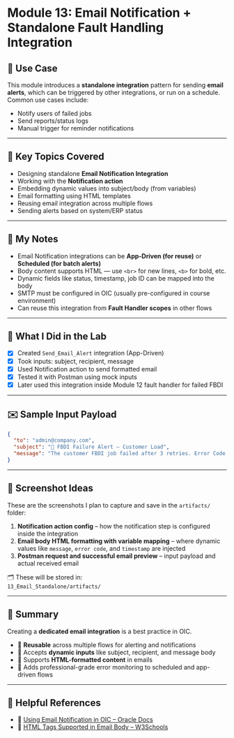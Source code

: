 # Module 13: Email Notification + Standalone Fault Handling Integration

## 🔧 Use Case
This module introduces a **standalone integration** pattern for sending **email alerts**, which can be triggered by other integrations, or run on a schedule. Common use cases include:
- Notify users of failed jobs
- Send reports/status logs
- Manual trigger for reminder notifications

---

## 🔑 Key Topics Covered
- Designing standalone **Email Notification Integration**
- Working with the **Notification action**
- Embedding dynamic values into subject/body (from variables)
- Email formatting using HTML templates
- Reusing email integration across multiple flows
- Sending alerts based on system/ERP status

---

## 🧠 My Notes
- Email Notification integrations can be **App-Driven (for reuse)** or **Scheduled (for batch alerts)**
- Body content supports HTML — use `<br>` for new lines, `<b>` for bold, etc.
- Dynamic fields like status, timestamp, job ID can be mapped into the body
- SMTP must be configured in OIC (usually pre-configured in course environment)
- Can reuse this integration from **Fault Handler scopes** in other flows

---

## 🧪 What I Did in the Lab
- [x] Created `Send_Email_Alert` integration (App-Driven)
- [x] Took inputs: subject, recipient, message
- [x] Used Notification action to send formatted email
- [x] Tested it with Postman using mock inputs
- [x] Later used this integration inside Module 12 fault handler for failed FBDI

---

## ✉️ Sample Input Payload
```json
{
  "to": "admin@company.com",
  "subject": "🔴 FBDI Failure Alert – Customer Load",
  "message": "The customer FBDI job failed after 3 retries. Error Code: FTP404<br><br>Time: 2025-08-04 10:30 PM"
}
```
---

## 📎 Screenshot Ideas

These are the screenshots I plan to capture and save in the `artifacts/` folder:

1. **Notification action config** – how the notification step is configured inside the integration
2. **Email body HTML formatting with variable mapping** – where dynamic values like `message`, `error code`, and `timestamp` are injected
3. **Postman request and successful email preview** – input payload and actual received email

🗂️ These will be stored in:  
`13_Email_Standalone/artifacts/`

---

## 📌 Summary

Creating a **dedicated email integration** is a best practice in OIC.

- 🔁 **Reusable** across multiple flows for alerting and notifications
- 💬 Accepts **dynamic inputs** like subject, recipient, and message body
- 📧 Supports **HTML-formatted content** in emails
- 🚨 Adds professional-grade error monitoring to scheduled and app-driven flows

---

## 🔗 Helpful References

- 📘 [Using Email Notification in OIC – Oracle Docs](https://docs.oracle.com/en/cloud/paas/integration-cloud/integrations-user/using-notification-action.html)  
- 🧾 [HTML Tags Supported in Email Body – W3Schools](https)
